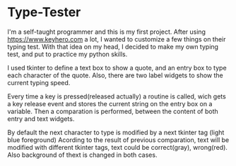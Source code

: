 # Type-Tester
  I'm a self-taught programmer and this is my first project.
  After using https://www.keyhero.com a lot, I wanted to customize a few things on their typing test.
  With that idea on my head, I decided to make my own typing test, and put to practice my python skills.
  
  I used tkinter to define a text box to show a quote, and an entry box to type each character of the quote.
  Also, there are two label widgets to show the current typing speed.
  
  Every time a key is pressed(released actually) a routine is called, wich gets a key release event and stores
  the current string on the entry box on a variable. Then a comparation is performed, between the content of both
  entry and text widgets.
  
  By default the next character to type is modified by a next tkinter tag (light blue foreground)
  Acording to the result of previous comparation, text will be modified with different tkinter tags, text could be correct(gray),
  wrong(red). Also background of thext is changed in both cases.
  

  
